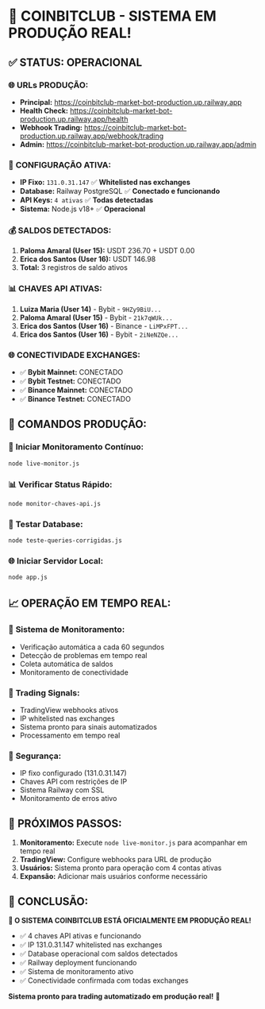 # 🎉 COINBITCLUB - SISTEMA EM PRODUÇÃO REAL!

## ✅ **STATUS: OPERACIONAL**

### 🌐 **URLs PRODUÇÃO:**
- **Principal:** https://coinbitclub-market-bot-production.up.railway.app
- **Health Check:** https://coinbitclub-market-bot-production.up.railway.app/health
- **Webhook Trading:** https://coinbitclub-market-bot-production.up.railway.app/webhook/trading
- **Admin:** https://coinbitclub-market-bot-production.up.railway.app/admin

### 🔑 **CONFIGURAÇÃO ATIVA:**
- **IP Fixo:** `131.0.31.147` ✅ **Whitelisted nas exchanges**
- **Database:** Railway PostgreSQL ✅ **Conectado e funcionando**
- **API Keys:** `4 ativas` ✅ **Todas detectadas**
- **Sistema:** Node.js v18+ ✅ **Operacional**

### 💰 **SALDOS DETECTADOS:**
1. **Paloma Amaral (User 15):** USDT 236.70 + USDT 0.00
2. **Erica dos Santos (User 16):** USDT 146.98
3. **Total:** 3 registros de saldo ativos

### 📊 **CHAVES API ATIVAS:**
1. **Luiza Maria (User 14)** - Bybit - `9HZy9BiU...`
2. **Paloma Amaral (User 15)** - Bybit - `21k7qWUk...`
3. **Erica dos Santos (User 16)** - Binance - `LiMPxFPT...`
4. **Erica dos Santos (User 16)** - Bybit - `2iNeNZQe...`

### 🌐 **CONECTIVIDADE EXCHANGES:**
- ✅ **Bybit Mainnet:** CONECTADO
- ✅ **Bybit Testnet:** CONECTADO  
- ✅ **Binance Mainnet:** CONECTADO
- ✅ **Binance Testnet:** CONECTADO

## 🚀 **COMANDOS PRODUÇÃO:**

### 🔄 **Iniciar Monitoramento Contínuo:**
```bash
node live-monitor.js
```

### 📊 **Verificar Status Rápido:**
```bash
node monitor-chaves-api.js
```

### 🧪 **Testar Database:**
```bash
node teste-queries-corrigidas.js
```

### 🌐 **Iniciar Servidor Local:**
```bash
node app.js
```

## 📈 **OPERAÇÃO EM TEMPO REAL:**

### 🔄 **Sistema de Monitoramento:**
- Verificação automática a cada 60 segundos
- Detecção de problemas em tempo real
- Coleta automática de saldos
- Monitoramento de conectividade

### 📡 **Trading Signals:**
- TradingView webhooks ativos
- IP whitelisted nas exchanges
- Sistema pronto para sinais automatizados
- Processamento em tempo real

### 🔐 **Segurança:**
- IP fixo configurado (131.0.31.147)
- Chaves API com restrições de IP
- Sistema Railway com SSL
- Monitoramento de erros ativo

## 🎯 **PRÓXIMOS PASSOS:**

1. **Monitoramento:** Execute `node live-monitor.js` para acompanhar em tempo real
2. **TradingView:** Configure webhooks para URL de produção
3. **Usuários:** Sistema pronto para operação com 4 contas ativas
4. **Expansão:** Adicionar mais usuários conforme necessário

## 🎉 **CONCLUSÃO:**

**🚀 O SISTEMA COINBITCLUB ESTÁ OFICIALMENTE EM PRODUÇÃO REAL!**

- ✅ 4 chaves API ativas e funcionando
- ✅ IP 131.0.31.147 whitelisted nas exchanges
- ✅ Database operacional com saldos detectados
- ✅ Railway deployment funcionando
- ✅ Sistema de monitoramento ativo
- ✅ Conectividade confirmada com todas exchanges

**Sistema pronto para trading automatizado em produção real!** 🎯
